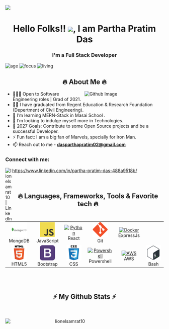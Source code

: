 ![](https://raw.githubusercontent.com/lionelsamrat10/lionelsamrat10/main/header_.png)
<h1 align="center">Hello Folks!! <img src="https://raw.githubusercontent.com/MartinHeinz/MartinHeinz/master/wave.gif" width="30px">, I am Partha Pratim Das</h1>
<h3 align="center">I'm a Full Stack Developer</h3>

![age](https://img.shields.io/badge/age-22-blue)
![focus](https://img.shields.io/badge/focus-SoftwareDevelopment-brightgreen)
![living](https://img.shields.io/badge/living-Kolkata-3c9)


    

<!-- <p align="center"> <a href="https://github.com/ryo-ma/github-profile-trophy"><img src="https://github-profile-trophy.vercel.app/?username=lionelsamrat10&theme=monokai" alt="trophy" /></a> </p>
 -->
<h2 align="center">🔥 About Me 🔥</h2>

<img width="50%" align="right" alt="Github Image" src="https://raw.githubusercontent.com/onimur/.github/master/.resources/git-header.svg" />

- 🧑🏻‍💻 Open to Software Engineering roles | Grad of 2021. 
- ✌🏻 I have graduated from Regent Education & Research Foundation (Depertment of Civil Engineering).
- 🌱 I’m learning MERN-Stack in Masai School .
- 👯 I’m looking to indulge myself more in Technologies.
- 🥅 2027 Goals: Contribute to some Open Source projects and be a successful Developer.
- ⚡ Fun fact: I am a big fan of Marvels, specially for Iron Man. 
- 📫 Reach out to me - **dasparthapratim02@gmail.com**
<!-- - 🔰 Do have a look on my Research Paper - https://link.springer.com/chapter/10.1007/978-981-15-7834-2_58
- 🥅 Motto of life: One day, you'll leave this world behind. So, live a life you'll remember. -->



### Connect with me:
<img align="left" alt="lionelsamrat10 | LinkedIn" width="22px" src="https://cdn.jsdelivr.net/npm/simple-icons@v3/icons/linkedin.svg" />https://www.linkedin.com/in/partha-pratim-das-488a9518b/

<br />

<h2 align="center">🔥 Languages, Frameworks, Tools & Favorite tech 🔥</h2>

  <table align="center">
  <tr>
<!--     <td align="center" width="96">
      <a href="https://en.wikipedia.org/wiki/C_(programming_language)">
        <img src="https://raw.githubusercontent.com/devicons/devicon/master/icons/c/c-original.svg" width="48" height="48" alt="c" />
      </a>
      <br>C
    </td> -->
    <td align="center" width="96">
      <a href="https://en.wikipedia.org/wiki/C%2B%2B">
        <img src="https://raw.githubusercontent.com/github/explore/80688e429a7d4ef2fca1e82350fe8e3517d3494d/topics/mongodb/mongodb.png" width="48" height="48" alt="MongoDB" />
      </a>
      <br>MongoDB
    </td>
    <td align="center" width="96">
      <a href="https://www.javascript.com/">
        <img src="https://raw.githubusercontent.com/devicons/devicon/master/icons/javascript/javascript-original.svg" width="48" height="48" alt="JavaScript" />
      </a>
      <br>JavaScript
    </td>
<!--     <td align="center" width="96">
      <a href="https://www.oracle.org/">
        <img src="https://raw.githubusercontent.com/devicons/devicon/master/icons/java/java-original.svg" width="48" height="48" alt="Java" />
      </a>
      <br>Java
    </td> -->
    <td align="center" width="96">
      <a href="https://www.python.org/">
        <img src="https://cdn4.iconfinder.com/data/icons/logos-3/600/React.js_logo-512.png" width="48" height="48" alt="Python" />
      </a>
      <br>React
    </td>
    </td>
    <td align="center" width="96">
      <a href="https://git-scm.com/" >
        <img src="https://raw.githubusercontent.com/devicons/devicon/master/icons/git/git-original.svg" width="48" height="48" alt="git" />
      </a>
      <br>Git
    </td>
<!--     <td align="center" width="96">
      <a href="https://azure.microsoft.com/" >
        <img src="https://www.vectorlogo.zone/logos/microsoft_azure/microsoft_azure-icon.svg" width="48" height="48" alt="Azure" />
      </a>
      <br>Azure
    </td> -->
    <td align="center" width="96">
      <a href="https://www.docker.com/" >
        <img src="https://www.kevinleonards.me/upload/express.png" width="48" height="48" alt="Docker" />
      </a>
      <br>ExpressJs
    </td>
  </tr>
  <tr>
    <td align="center" width="96"> 
      <a href="https://developer.mozilla.org/en-US/docs/Glossary/HTML5" >
        <img src="https://raw.githubusercontent.com/devicons/devicon/master/icons/html5/html5-original-wordmark.svg" width="48" height="48" alt="html" />
      </a>
      <br>HTML5
    </td>
    <td align="center" width="96">
      <a href="https://ubuntu.com/" >
        <img src="https://raw.githubusercontent.com/github/explore/80688e429a7d4ef2fca1e82350fe8e3517d3494d/topics/bootstrap/bootstrap.png" width="48" height="48" alt="ubuntu" />
      </a>
      <br>Bootstrap
    </td>
    <td align="center"  width="96">
      <a href="https://developer.mozilla.org/en-US/docs/Web/CSS">
        <img src="https://raw.githubusercontent.com/devicons/devicon/master/icons/css3/css3-original-wordmark.svg" width="48" height="48" alt="css" />
      </a>
      <br>CSS
    </td>
<!--     <td align="center"  width="96">
      <a href="https://www.linux.org/">
        <img src="https://raw.githubusercontent.com/devicons/devicon/master/icons/linux/linux-original.svg" width="48" height="48" alt="linux" />
      </a>
      <br>Linux
    </td> -->
    <td align="center" width="96">
      <a href="https://docs.microsoft.com/en-us/powershell/">
        <img src="https://raw.githubusercontent.com/PowerShell/PowerShell/master/assets/ps_black_128.svg" width="48" height="48" alt="Powershell" />
      </a>
      <br>Powershell
    </td>
    <td align="center"  width="96">
      <a href="https://aws.amazon.com/">
        <img src="https://www.vectorlogo.zone/logos/amazon_aws/amazon_aws-icon.svg" width="48" height="48" alt="AWS" />
      </a>
      <br>AWS
    </td>
    <td align="center" width="96">
      <a href="#" >
        <img src="https://raw.githubusercontent.com/devicons/devicon/master/icons/bash/bash-original.svg" width="48" height="48" alt="bash" />
      </a>
      <br>Bash
    </td>
    </td>
<!--     <td align="center" width="96">
      <a href="https://spring.io/" >
        <img src="https://www.vectorlogo.zone/logos/springio/springio-icon.svg" width="48" height="48" alt="Spring" />
      </a>
      <br>Spring
    </td> -->
  </tr>
</table> 


<br />
<br />

<h2 align="center">⚡ My Github Stats ⚡</h2>
<br>
<p align=center>
  <div align=center>
      <img align="left" width=396 src="https://github-readme-streak-stats.herokuapp.com/?user=lionelsamrat10&theme=react&border=61dafb&hide_border=true" alt="lionelsamrat10" />
<!--       <img align="right" width=396 src="https://github-readme-stats.vercel.app/api?username=lionelsamrat10&show_icons=true&theme=react&border_color=61dafb&hide_border=true" /> -->
  </div>
  <br><br><br><br><br><br><br><br><br>
  <div align=center>
<!--     <img width=325 align="center" src="https://github-readme-stats.vercel.app/api/top-langs/?username=lionelsamrat10&title_color=61dafb&text_color=ffffff&icon_color=61dafb&bg_color=20232a&langs_count=8&layout=compact&border_color=61dafb&hide_border=true" /> -->
  </div>
  <br>
<!--   <img src="https://activity-graph.herokuapp.com/graph?username=lionelsamrat10&theme=react-dark&bg_color=20232a&hide_border=true" width="100%" alt="github activity graph"/> -->
</p>

<!-- ![Github Stats](https://raw.githubusercontent.com/lionelsamrat10/lionelsamrat10/82591f810de6d5a525bcd5f9d5dd654038303d52/github-metrics.svg) -->

<!-- ### :point_down: GitPic 

![lionelsamrat10](https://socialify.git.ci/lionelsamrat10/lionelsamrat10/image?description=1&language=1&name=1&owner=1&pattern=Solid&theme=Dark)
<div align="center">
  <img width="15%" src="https://visitor-badge.glitch.me/badge?page_id=lionelsamrat10" />
</div>

<img height="120" alt="Thanks for visiting my profile" width="100%" src="https://github.com/dibyendu415/dibyendu415/blob/master/marquee.svg" />

![](https://raw.githubusercontent.com/lionelsamrat10/lionelsamrat10/main/footer.png) -->
